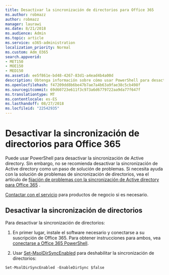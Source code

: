 ```yaml
---
title: Desactivar la sincronización de directorios para Office 365
ms.author: robmazz
author: robmazz
manager: laurawi
ms.date: 8/21/2018
ms.audience: Admin
ms.topic: article
ms.service: o365-administration
localization_priority: Normal
ms.custom: Adm_O365
search.appverid:
- MET150
- MOE150
- MED150
ms.assetid: ee5f861e-bd48-4267-83d1-a4ead4b4a00d
description: Obtenga información sobre cómo usar PowerShell para desactivar la sincronización de Active directory para Office 365
ms.openlocfilehash: f47209dd8b6be47b7ae7a4b63a9fae38c5cb498f
ms.sourcegitcommit: 69d60723e611f3c973a6d6779722aa9da77f647f
ms.translationtype: MT
ms.contentlocale: es-ES
ms.lasthandoff: 08/27/2018
ms.locfileid: "22542935"
---
```

# <a name="turn-off-directory-synchronization-for-office-365"></a>Desactivar la sincronización de directorios para Office 365
Puede usar PowerShell para desactivar la sincronización de Active directory. Sin embargo, no se recomienda desactivar la sincronización de Active directory como un paso de solución de problemas. Si necesita ayuda con la solución de problemas de sincronización de directorios, vea el artículo de [fijación de problemas con la sincronización de Active directory para Office 365](fix-problems-with-directory-synchronization.md) . 
  
[Contactar con el servicio](https://support.office.com/article/32a17ca7-6fa0-4870-8a8d-e25ba4ccfd4b) para productos de negocio si es necesario.
  
## <a name="turn-off-directory-synchronization"></a>Desactivar la sincronización de directorios  
Para desactivar la sincronización de directorios:
  
1. En primer lugar, instale el software necesario y conectarse a su suscripción de Office 365. Para obtener instrucciones para ambos, vea [conectarse a Office 365 PowerShell](https://go.microsoft.com/fwlink/p/?LinkId=821938).
    
2. Usar [Set-MsolDirSyncEnabled](https://go.microsoft.com/fwlink/p/?LinkId=821939) para deshabilitar la sincronización de directorios: 
    
  ```
  Set-MsolDirSyncEnabled -EnableDirSync $false
  ```